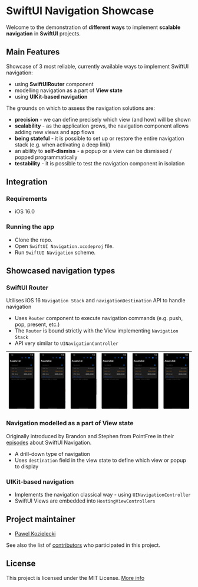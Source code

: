 # SwiftUI Navigation Showcase

Welcome to the demonstration of **different ways** to implement **scalable navigation** in **SwiftUI** projects.

## Main Features
Showcase of 3 most reliable, currently available ways to implement SwiftUI navigation:
* using **SwiftUIRouter** component
* modelling navigation as a part of **View state**
* using **UIKit-based navigation**

The grounds on which to assess the navigation solutions are:
* **precision** - we can define precisely which view (and how) will be shown 
* **scalability** - as the application grows, the navigation component allows adding new views and app flows 
* **being stateful** - it is possible to set up or restore the entire navigation stack (e.g. when activating a deep link)
* an ability to **self-dismiss** - a popup or a view can be dismissed / popped programmatically 
* **testability** - it is possible to test the navigation component in isolation

## Integration

### Requirements
* iOS 16.0

### Running the app

* Clone the repo.
* Open `SwiftUI Navigation.xcodeproj` file.
* Run `SwiftUI Navigation` scheme.

## Showcased navigation types

### SwiftUI Router

Utilises iOS 16 `Navigation Stack` and `navigationDestination` API to handle navigation
* Uses `Router` component to execute navigation commands (e.g. push, pop, present, etc.)
* The `Router` is bound strictly with the View implementing `Navigation Stack`
* API very similar to `UINavigationController`

| ![](External%20Resources/push_pop.gif) |![](External%20Resources/present_dismiss.gif)   | ![](External%20Resources/alert.gif) | ![](External%20Resources/drill_down.gif) | ![](External%20Resources/inline_inception.gif) | ![](External%20Resources/popup_inception.gif) |
|--------------------------------------|---|-----------------------------------|----------------------------------------|----------------------------------------------|---------------------------------------------|


### Navigation modelled as a part of View state

Originally introduced by Brandon and Stephen from PointFree in their [episodes](https://www.pointfree.co/blog/posts/66-open-sourcing-swiftui-navigation) about SwiftUI Navigation.
* A drill-down type of navigation
* Uses `destination` field in the view state to define which view or popup to display

### UIKit-based navigation

* Implements the navigation classical way - using `UINavigationController`
* SwiftUI Views are embedded into `HostingViewControllers`

## Project maintainer

- [Pawel Kozielecki](https://github.com/pkozielecki)

See also the list of [contributors](https://github.com/netguru/ng-ios-network-module/contributors) who participated in this project.

## License

This project is licensed under the MIT License.
[More info](LICENSE.md)
